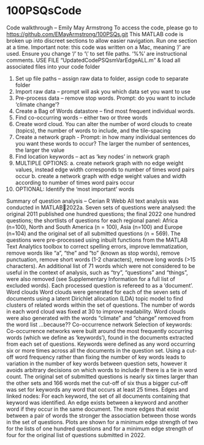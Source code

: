 # 100PSQsCode
Code walkthrough – Emily May Armstrong
To access the code, please go to https://github.com/EMayArmstrong/100PSQs.git
This MATLAB code is broken up into discreet sections to allow easier navigation. Run one section at a time. 
Important note: this code was written on a Mac, meaning ‘/’ are used. Ensure you change ‘/’ to ‘\’ to set file paths. ‘%%’ are instructional comments. 
USE FILE “UpdatedCodePSQsmVarEdgeALL.m” & load all associated files into your code folder
1.	Set up file paths – assign raw data to folder, assign code to separate folder
2.	Import raw data – prompt will ask you which data set you want to use
3.	Pre-process data – remove stop words. Prompt: do you want to include ‘climate change’?
4.	Create a Bag of Words datastore – find most frequent individual words. 
5.	Find co-occurring words – either two or three words 
6.	Create word cloud. You can alter the number of word clouds to create (topics), the number of words to include, and the tile-spacing 
7.	Create a network graph - Prompt: in how many individual sentences do you want these words to occur? The larger the number of sentences, the larger the value
8.	Find location keywords – act as ‘key nodes’ in network graph
9.	MULTIPLE OPTIONS: 
a.	create network graph with no edge weight values, instead edge width corresponds to number of times word pairs occur
b.	create a network graph with edge weight values and width according to number of times word pairs occur
10.	OPTIONAL: Identify the ‘most important’ words

Summary of question analysis – Cerian R Webb 
All text analysis was conducted in MATLAB2022a. Seven sets of questions were analysed: the original 2011 published one hundred questions; the final 2022 one hundred questions; the shortlists of questions for each regional panel: Africa (n=100), North and South America (n = 100), Asia (n=100) and Europe (n=104) and the original set of all submitted questions (n = 569).
The questions were pre-processed using inbuilt functions from the MATLAB Text Analytics toolbox to correct spelling errors, improve lemmatization, remove words like “a”, “the” and “to” (known as stop words), remove punctuation, remove short words (1-2 characters), remove long words (>15 characters). An additional list of 71 words which were not considered to be useful in the context of analysis, such as “try”, “questions” and “things”, were also removed (see Supplementary Information for a full list of excluded words). Each processed question is refereed to as a ‘document’.
Word clouds
Word clouds were generated for each of the seven sets of documents using a latent Dirichlet allocation (LDA) topic model to find clusters of related words within the set of questions. The number of words in each word cloud was fixed at 30 to improve readability. Word clouds were also generated with the words “climate” and “change” removed from the word list …because??
Co-occurrence network
Selection of keywords: Co-occurrence networks were built around the most frequently occurring words (which we define as ‘keywords’), found in the documents extracted from each set of questions. Keywords were defined as any word occurring six or more times across all the documents in the question set. Using a cut-off word frequency rather than fixing the number of key words leads to variation in the number of key words between question sets, however it avoids arbitrary decisions on which words to include if there is a tie in word count. The original set of submitted questions is nearly six times larger than the other sets and 166 words met the cut-off of six thus a bigger cut-off was set for keywords any word that occurs at least 25 times. 
Edges and linked nodes: For each keyword, the set of all documents containing that keyword was identified. An edge exists between a keyword and another word if they occur in the same document. The more edges that exist between a pair of words the stronger the association between those words in the set of questions. Plots are shown for a minimum edge strength of two for the lists of one hundred questions and for a minimum edge strength of four for the original list of questions submitted in 2022.

